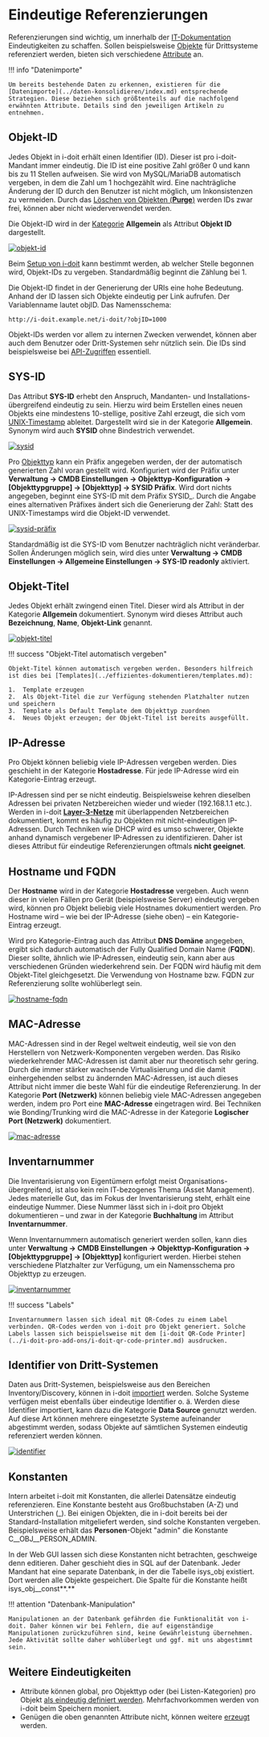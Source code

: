# Eindeutige Referenzierungen

Referenzierungen sind wichtig, um innerhalb der [IT-Dokumentation](../glossar.md) Eindeutigkeiten zu schaffen. Sollen beispielsweise [Objekte](struktur-it-dokumentation.md) für Drittsysteme referenziert werden, bieten sich verschiedene [Attribute](struktur-it-dokumentation.md) an.

!!! info "Datenimporte"

    Um bereits bestehende Daten zu erkennen, existieren für die [Datenimporte](../daten-konsolidieren/index.md) entsprechende Strategien. Diese beziehen sich größtenteils auf die nachfolgend erwähnten Attribute. Details sind den jeweiligen Artikeln zu entnehmen.

Objekt-ID
---------

Jedes Objekt in i-doit erhält einen Identifier (ID). Dieser ist pro i-doit-Mandant immer eindeutig. Die ID ist eine positive Zahl größer 0 und kann bis zu 11 Stellen aufweisen. Sie wird von MySQL/MariaDB automatisch vergeben, in dem die Zahl um 1 hochgezählt wird. Eine nachträgliche Änderung der ID durch den Benutzer ist nicht möglich, um Inkonsistenzen zu vermeiden. Durch das [Löschen von Objekten (**Purge**)](lebens-und-dokumentationszyklus.md) werden IDs zwar frei, können aber nicht wiederverwendet werden.

Die Objekt-ID wird in der [Kategorie](struktur-it-dokumentation.md) **Allgemein** als Attribut **Objekt ID** dargestellt.

[![objekt-id](../assets/images/de/grundlagen/eindeutige-referenzierungen/1-er.png)](../assets/images/de/grundlagen/eindeutige-referenzierungen/1-er.png)

Beim [Setup von i-doit](../installation/manuelle-installation/setup.md) kann bestimmt werden, ab welcher Stelle begonnen wird, Objekt-IDs zu vergeben. Standardmäßig beginnt die Zählung bei 1.

Die Objekt-ID findet in der Generierung der URIs eine hohe Bedeutung. Anhand der ID lassen sich Objekte eindeutig per Link aufrufen. Der Variablenname lautet objID. Das Namensschema:

    http://i-doit.example.net/i-doit/?objID=1000

Objekt-IDs werden vor allem zu internen Zwecken verwendet, können aber auch dem Benutzer oder Dritt-Systemen sehr nützlich sein. Die IDs sind beispielsweise bei [API-Zugriffen](../i-doit-pro-add-ons/api/index.md) essentiell.

SYS-ID
------

Das Attribut **SYS-ID** erhebt den Anspruch, Mandanten- und Installations-übergreifend eindeutig zu sein. Hierzu wird beim Erstellen eines neuen Objekts eine mindestens 10-stellige, positive Zahl erzeugt, die sich vom [UNIX-Timestamp](https://de.wikipedia.org/wiki/Unixzeit) ableitet. Dargestellt wird sie in der Kategorie **Allgemein**. Synonym wird auch **SYSID** ohne Bindestrich verwendet.

[![sysid](../assets/images/de/grundlagen/eindeutige-referenzierungen/2-er.png)](../assets/images/de/grundlagen/eindeutige-referenzierungen/2-er.png)

Pro [Objekttyp](struktur-it-dokumentation.md) kann ein Präfix angegeben werden, der der automatisch generierten Zahl voran gestellt wird. Konfiguriert wird der Präfix unter **Verwaltung → CMDB Einstellungen → Objekttyp-Konfiguration → [Objekttypgruppe] → [Objekttyp] → SYSID Präfix**. Wird dort nichts angegeben, beginnt eine SYS-ID mit dem Präfix SYSID_. Durch die Angabe eines alternativen Präfixes ändert sich die Generierung der Zahl: Statt des UNIX-Timestamps wird die Objekt-ID verwendet.

[![sysid-präfix](../assets/images/de/grundlagen/eindeutige-referenzierungen/3-er.png)](../assets/images/de/grundlagen/eindeutige-referenzierungen/3-er.png)

Standardmäßig ist die SYS-ID vom Benutzer nachträglich nicht veränderbar. Sollen Änderungen möglich sein, wird dies unter **Verwaltung → CMDB Einstellungen → Allgemeine Einstellungen → SYS-ID readonly** aktiviert.

Objekt-Titel
------------

Jedes Objekt erhält zwingend einen Titel. Dieser wird als Attribut in der Kategorie **Allgemein** dokumentiert. Synonym wird dieses Attribut auch **Bezeichnung**, **Name**, **Objekt-Link** genannt.

[![objekt-titel](../assets/images/de/grundlagen/eindeutige-referenzierungen/4-er.png)](../assets/images/de/grundlagen/eindeutige-referenzierungen/4-er.png)

!!! success "Objekt-Titel automatisch vergeben"

    Objekt-Titel können automatisch vergeben werden. Besonders hilfreich ist dies bei [Templates](../effizientes-dokumentieren/templates.md):

    1.  Template erzeugen
    2.  Als Objekt-Titel die zur Verfügung stehenden Platzhalter nutzen und speichern
    3.  Template als Default Template dem Objekttyp zuordnen
    4.  Neues Objekt erzeugen; der Objekt-Titel ist bereits ausgefüllt.

IP-Adresse
----------

Pro Objekt können beliebig viele IP-Adressen vergeben werden. Dies geschieht in der Kategorie **Hostadresse**. Für jede IP-Adresse wird ein Kategorie-Eintrag erzeugt.

IP-Adressen sind per se nicht eindeutig. Beispielsweise kehren dieselben Adressen bei privaten Netzbereichen wieder und wieder (192.168.1.1 etc.). Werden in i-doit [**Layer-3-Netze**](../anwendungsfaelle/ip-adress-management.md) mit überlappenden Netzbereichen dokumentiert, kommt es häufig zu Objekten mit nicht-eindeutigen IP-Adressen. Durch Techniken wie DHCP wird es umso schwerer, Objekte anhand dynamisch vergebener IP-Adressen zu identifizieren. Daher ist dieses Attribut für eindeutige Referenzierungen oftmals **nicht geeignet**.

Hostname und FQDN
-----------------

Der **Hostname** wird in der Kategorie **Hostadresse** vergeben. Auch wenn dieser in vielen Fällen pro Gerät (beispielsweise Server) eindeutig vergeben wird, können pro Objekt beliebig viele Hostnames dokumentiert werden. Pro Hostname wird – wie bei der IP-Adresse (siehe oben) – ein Kategorie-Eintrag erzeugt.

Wird pro Kategorie-Eintrag auch das Attribut **DNS Domäne** angegeben, ergibt sich dadurch automatisch der Fully Qualified Domain Name (**FQDN**). Dieser sollte, ähnlich wie IP-Adressen, eindeutig sein, kann aber aus verschiedenen Gründen wiederkehrend sein. Der FQDN wird häufig mit dem Objekt-Titel gleichgesetzt. Die Verwendung von Hostname bzw. FQDN zur Referenzierung sollte wohlüberlegt sein.

[![hostname-fqdn](../assets/images/de/grundlagen/eindeutige-referenzierungen/5-er.png)](../assets/images/de/grundlagen/eindeutige-referenzierungen/5-er.png)

MAC-Adresse
-----------

MAC-Adressen sind in der Regel weltweit eindeutig, weil sie von den Herstellern von Netzwerk-Komponenten vergeben werden. Das Risiko wiederkehrender MAC-Adressen ist damit aber nur theoretisch sehr gering. Durch die immer stärker wachsende Virtualisierung und die damit einhergehenden selbst zu ändernden MAC-Adressen, ist auch dieses Attribut nicht immer die beste Wahl für die eindeutige Referenzierung. In der Kategorie **Port (Netzwerk)** können beliebig viele MAC-Adressen angegeben werden, indem pro Port eine **MAC-Adresse** eingetragen wird. Bei Techniken wie Bonding/Trunking wird die MAC-Adresse in der Kategorie **Logischer Port (Netzwerk)** dokumentiert.

[![mac-adresse](../assets/images/de/grundlagen/eindeutige-referenzierungen/6-er.png)](../assets/images/de/grundlagen/eindeutige-referenzierungen/6-er.png)

Inventarnummer
--------------

Die Inventarisierung von Eigentümern erfolgt meist Organisations-übergreifend, ist also kein rein IT-bezogenes Thema (Asset Management). Jedes materielle Gut, das im Fokus der Inventarisierung steht, erhält eine eindeutige Nummer. Diese Nummer lässt sich in i-doit pro Objekt dokumentieren – und zwar in der Kategorie **Buchhaltung** im Attribut **Inventarnummer**.

Wenn Inventarnummern automatisch generiert werden sollen, kann dies unter **Verwaltung → CMDB Einstellungen → Objekttyp-Konfiguration → [Objekttypgruppe] → [Objekttyp]** konfiguriert werden. Hierbei stehen verschiedene Platzhalter zur Verfügung, um ein Namensschema pro Objekttyp zu erzeugen.

[![inventarnummer](../assets/images/de/grundlagen/eindeutige-referenzierungen/7-er.png)](../assets/images/de/grundlagen/eindeutige-referenzierungen/7-er.png)

!!! success "Labels"

    Inventarnummern lassen sich ideal mit QR-Codes zu einem Label verbinden. QR-Codes werden von i-doit pro Objekt generiert. Solche Labels lassen sich beispielsweise mit dem [i-doit QR-Code Printer](../i-doit-pro-add-ons/i-doit-qr-code-printer.md) ausdrucken.

Identifier von Dritt-Systemen
-----------------------------

Daten aus Dritt-Systemen, beispielsweise aus den Bereichen Inventory/Discovery, können in i-doit [importiert](../daten-konsolidieren/index.md) werden. Solche Systeme verfügen meist ebenfalls über eindeutige Identifier o. ä. Werden diese Identifier importiert, kann dazu die Kategorie **Data Source** genutzt werden. Auf diese Art können mehrere eingesetzte Systeme aufeinander abgestimmt werden, sodass Objekte auf sämtlichen Systemen eindeutig referenziert werden können.

[![identifier](../assets/images/de/grundlagen/eindeutige-referenzierungen/8-er.png)](../assets/images/de/grundlagen/eindeutige-referenzierungen/8-er.png)

Konstanten
----------

Intern arbeitet i-doit mit Konstanten, die allerlei Datensätze eindeutig referenzieren. Eine Konstante besteht aus Großbuchstaben (A-Z) und Unterstrichen (\_). Bei einigen Objekten, die in i-doit bereits bei der Standard-Installation mitgeliefert werden, sind solche Konstanten vergeben. Beispielsweise erhält das **Personen**\-Objekt "admin" die Konstante C__OBJ__PERSON_ADMIN.

In der Web GUI lassen sich diese Konstanten nicht betrachten, geschweige denn editieren. Daher geschieht dies in SQL auf der Datenbank. Jeder Mandant hat eine separate Datenbank, in der die Tabelle isys_obj existiert. Dort werden alle Objekte gespeichert. Die Spalte für die Konstante heißt isys_obj__const**.**

!!! attention "Datenbank-Manipulation"

    Manipulationen an der Datenbank gefährden die Funktionalität von i-doit. Daher können wir bei Fehlern, die auf eigenständige Manipulationen zurückzuführen sind, keine Gewährleistung übernehmen. Jede Aktivität sollte daher wohlüberlegt und ggf. mit uns abgestimmt sein.

Weitere Eindeutigkeiten
-----------------------

*   Attribute können global, pro Objekttyp oder (bei Listen-Kategorien) pro Objekt [als eindeutig definiert werden](eindeutige-referenzierungen.md). Mehrfachvorkommen werden von i-doit beim Speichern moniert.
*   Genügen die oben genannten Attribute nicht, können weitere [erzeugt](benutzerdefinierte-kategorien.md) werden.